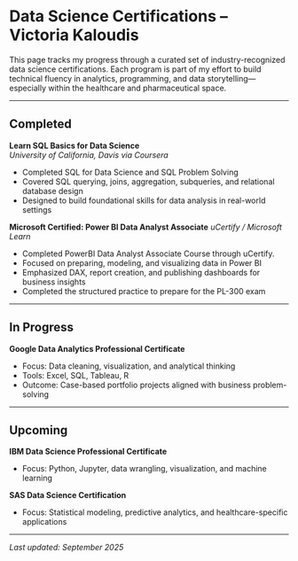 # Data Science Certifications – Victoria Kaloudis

This page tracks my progress through a curated set of industry-recognized data science certifications. Each program is part of my effort to build technical fluency in analytics, programming, and data storytelling—especially within the healthcare and pharmaceutical space.

---

## Completed

**Learn SQL Basics for Data Science**  
*University of California, Davis via Coursera*  
- Completed SQL for Data Science and SQL Problem Solving   
- Covered SQL querying, joins, aggregation, subqueries, and relational database design  
- Designed to build foundational skills for data analysis in real-world settings

**Microsoft Certified: Power BI Data Analyst Associate** 
*uCertify / Microsoft Learn*
- Completed PowerBI Data Analyst Associate Course through uCertify.
- Focused on preparing, modeling, and visualizing data in Power BI
- Emphasized DAX, report creation, and publishing dashboards for business insights
- Completed the structured practice to prepare for the PL-300 exam


---

## In Progress

**Google Data Analytics Professional Certificate**  
- Focus: Data cleaning, visualization, and analytical thinking  
- Tools: Excel, SQL, Tableau, R  
- Outcome: Case-based portfolio projects aligned with business problem-solving

---

## Upcoming

**IBM Data Science Professional Certificate**  
- Focus: Python, Jupyter, data wrangling, visualization, and machine learning

**SAS Data Science Certification**  
- Focus: Statistical modeling, predictive analytics, and healthcare-specific applications

---

*Last updated: September 2025*

